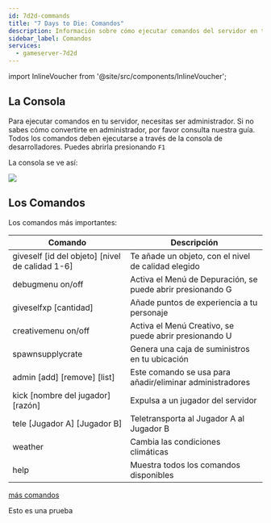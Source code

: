 ```yaml
---
id: 7d2d-commands
title: "7 Days to Die: Comandos"
description: Información sobre cómo ejecutar comandos del servidor en tu servidor de 7 Days to Die desde ZAP-Hosting - Documentación de ZAP-Hosting.com
sidebar_label: Comandos
services:
  - gameserver-7d2d
---
```


import InlineVoucher from '@site/src/components/InlineVoucher';

<InlineVoucher />

## La Consola
Para ejecutar comandos en tu servidor, necesitas ser administrador. Si no sabes cómo convertirte en administrador, por favor consulta nuestra guía.
Todos los comandos deben ejecutarse a través de la consola de desarrolladores. Puedes abrirla presionando `F1`

La consola se ve así:

![](https://screensaver01.zap-hosting.com/index.php/s/Lyi4qrT5MjzJLkL/preview)

## Los Comandos
Los comandos más importantes:

| Comando    | Descripción                                                 |
| ----------------- | ------------------------------------------------------------ |
| giveself [id del objeto] [nivel de calidad 1-6] | Te añade un objeto, con el nivel de calidad elegido |
| debugmenu on/off | Activa el Menú de Depuración, se puede abrir presionando G |
| giveselfxp [cantidad] | Añade puntos de experiencia a tu personaje |
| creativemenu on/off | Activa el Menú Creativo, se puede abrir presionando U |
| spawnsupplycrate | Genera una caja de suministros en tu ubicación |
| admin [add] [remove] [list] | Este comando se usa para añadir/eliminar administradores |
| kick [nombre del jugador] [razón] | Expulsa a un jugador del servidor |
| tele [Jugador A] [Jugador B] | Teletransporta al Jugador A al Jugador B |
| weather | Cambia las condiciones climáticas |
| help | Muestra todos los comandos disponibles |

[más comandos](https://commands.gg/7dtd)

<InlineVoucher />


Esto es una prueba